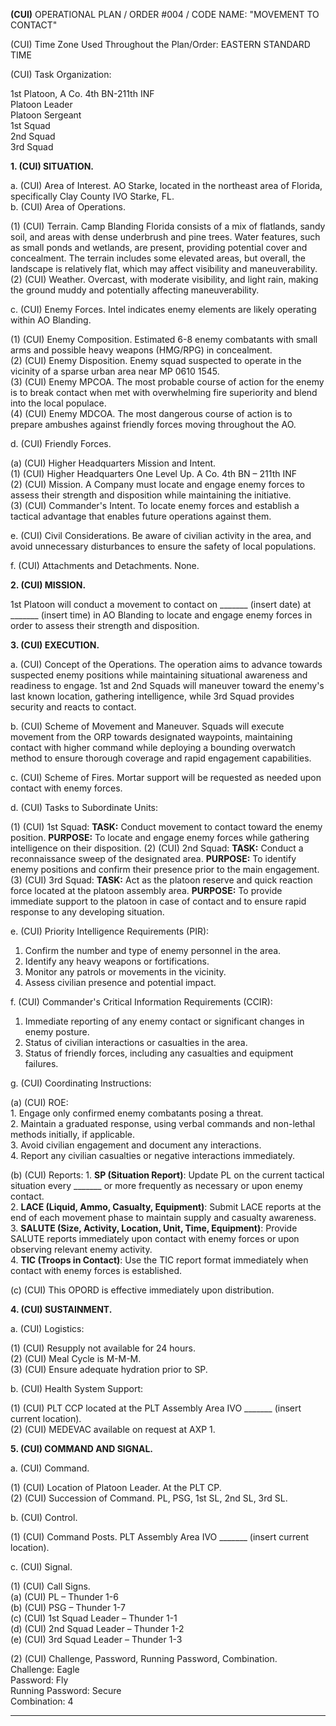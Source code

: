 **(CUI)** OPERATIONAL PLAN / ORDER #004 / CODE NAME: "MOVEMENT TO CONTACT"

(CUI) Time Zone Used Throughout the Plan/Order: EASTERN STANDARD TIME

(CUI) Task Organization:

1st Platoon, A Co. 4th BN-211th INF  
Platoon Leader  
Platoon Sergeant  
1st Squad  
2nd Squad  
3rd Squad  

**1. (CUI) SITUATION.**

a. (CUI) Area of Interest. AO Starke, located in the northeast area of Florida, specifically Clay County IVO Starke, FL.  
b. (CUI) Area of Operations.

   (1) (CUI) Terrain. Camp Blanding Florida consists of a mix of flatlands, sandy soil, and areas with dense underbrush and pine trees. Water features, such as small ponds and wetlands, are present, providing potential cover and concealment. The terrain includes some elevated areas, but overall, the landscape is relatively flat, which may affect visibility and maneuverability.  
   (2) (CUI) Weather. Overcast, with moderate visibility, and light rain, making the ground muddy and potentially affecting maneuverability.

c. (CUI) Enemy Forces. Intel indicates enemy elements are likely operating within AO Blanding.

   (1) (CUI) Enemy Composition. Estimated 6-8 enemy combatants with small arms and possible heavy weapons (HMG/RPG) in concealment.  
   (2) (CUI) Enemy Disposition. Enemy squad suspected to operate in the vicinity of a sparse urban area near MP 0610 1545.  
   (3) (CUI) Enemy MPCOA. The most probable course of action for the enemy is to break contact when met with overwhelming fire superiority and blend into the local populace.  
   (4) (CUI) Enemy MDCOA. The most dangerous course of action is to prepare ambushes against friendly forces moving throughout the AO.

d. (CUI) Friendly Forces.

   (a) (CUI) Higher Headquarters Mission and Intent.  
       (1) (CUI) Higher Headquarters One Level Up. A Co. 4th BN – 211th INF  
       (2) (CUI) Mission. A Company must locate and engage enemy forces to assess their strength and disposition while maintaining the initiative.  
       (3) (CUI) Commander's Intent. To locate enemy forces and establish a tactical advantage that enables future operations against them.

e. (CUI) Civil Considerations. Be aware of civilian activity in the area, and avoid unnecessary disturbances to ensure the safety of local populations.

f. (CUI) Attachments and Detachments. None.

**2. (CUI) MISSION.**

1st Platoon will conduct a movement to contact on _______ (insert date) at _______ (insert time) in AO Blanding to locate and engage enemy forces in order to assess their strength and disposition.

**3. (CUI) EXECUTION.**

a. (CUI) Concept of the Operations. The operation aims to advance towards suspected enemy positions while maintaining situational awareness and readiness to engage. 1st and 2nd Squads will maneuver toward the enemy's last known location, gathering intelligence, while 3rd Squad provides security and reacts to contact.

b. (CUI) Scheme of Movement and Maneuver. Squads will execute movement from the ORP towards designated waypoints, maintaining contact with higher command while deploying a bounding overwatch method to ensure thorough coverage and rapid engagement capabilities.

c. (CUI) Scheme of Fires. Mortar support will be requested as needed upon contact with enemy forces.

d. (CUI) Tasks to Subordinate Units:

   (1) (CUI) 1st Squad:
       **TASK:** Conduct movement to contact toward the enemy position.
       **PURPOSE:** To locate and engage enemy forces while gathering intelligence on their disposition.
   (2) (CUI) 2nd Squad:
       **TASK:** Conduct a reconnaissance sweep of the designated area.
       **PURPOSE:** To identify enemy positions and confirm their presence prior to the main engagement.
   (3) (CUI) 3rd Squad:
       **TASK:** Act as the platoon reserve and quick reaction force located at the platoon assembly area.
       **PURPOSE:** To provide immediate support to the platoon in case of contact and to ensure rapid response to any developing situation.

e. (CUI) Priority Intelligence Requirements (PIR):

   1. Confirm the number and type of enemy personnel in the area.  
   2. Identify any heavy weapons or fortifications.  
   3. Monitor any patrols or movements in the vicinity.  
   4. Assess civilian presence and potential impact.

f. (CUI) Commander's Critical Information Requirements (CCIR):
   
   1. Immediate reporting of any enemy contact or significant changes in enemy posture.
   2. Status of civilian interactions or casualties in the area.
   3. Status of friendly forces, including any casualties and equipment failures.

g. (CUI) Coordinating Instructions:

   (a) (CUI) ROE:  
      1. Engage only confirmed enemy combatants posing a threat.  
      2. Maintain a graduated response, using verbal commands and non-lethal methods initially, if applicable.  
      3. Avoid civilian engagement and document any interactions.  
      4. Report any civilian casualties or negative interactions immediately.

   (b) (CUI) Reports: 
       1. **SP (Situation Report)**: Update PL on the current tactical situation every _______ or more frequently as necessary or upon enemy contact.  
       2. **LACE (Liquid, Ammo, Casualty, Equipment)**: Submit LACE reports at the end of each movement phase to maintain supply and casualty awareness.  
       3. **SALUTE (Size, Activity, Location, Unit, Time, Equipment)**: Provide SALUTE reports immediately upon contact with enemy forces or upon observing relevant enemy activity.  
       4. **TIC (Troops in Contact)**: Use the TIC report format immediately when contact with enemy forces is established.

   (c) (CUI) This OPORD is effective immediately upon distribution.

**4. (CUI) SUSTAINMENT.**

a. (CUI) Logistics:

   (1) (CUI) Resupply not available for 24 hours.  
   (2) (CUI) Meal Cycle is M-M-M.  
   (3) (CUI) Ensure adequate hydration prior to SP.

b. (CUI) Health System Support:

   (1) (CUI) PLT CCP located at the PLT Assembly Area IVO _______ (insert current location).  
   (2) (CUI) MEDEVAC available on request at AXP 1.

**5. (CUI) COMMAND AND SIGNAL.**

a. (CUI) Command.

   (1) (CUI) Location of Platoon Leader. At the PLT CP.  
   (2) (CUI) Succession of Command. PL, PSG, 1st SL, 2nd SL, 3rd SL.

b. (CUI) Control.

   (1) (CUI) Command Posts. PLT Assembly Area IVO _______ (insert current location).

c. (CUI) Signal.

   (1) (CUI) Call Signs.  
       (a) (CUI) PL – Thunder 1-6  
       (b) (CUI) PSG – Thunder 1-7  
       (c) (CUI) 1st Squad Leader – Thunder 1-1  
       (d) (CUI) 2nd Squad Leader – Thunder 1-2  
       (e) (CUI) 3rd Squad Leader – Thunder 1-3  
       
   (2) (CUI) Challenge, Password, Running Password, Combination.  
       Challenge: Eagle  
       Password: Fly  
       Running Password: Secure  
       Combination: 4  

---